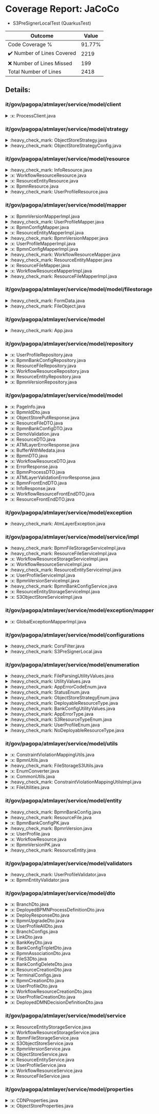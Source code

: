 
# Coverage Report: JaCoCo

* S3PreSignerLocalTest (QuarkusTest)
      
      
| Outcome                 | Value                                                               |
|-------------------------|---------------------------------------------------------------------|
| Code Coverage %         | 91.77%               |
| :heavy_check_mark: Number of Lines Covered | 2219    |
| :x: Number of Lines Missed  | 199     |
| Total Number of Lines   | 2418     |


## Details:

    
### it/gov/pagopa/atmlayer/service/model/client

<details>
    <summary>
:x: ProcessClient.java
    </summary>

        
</details>

    
### it/gov/pagopa/atmlayer/service/model/strategy

<details>
    <summary>
:heavy_check_mark: ObjectStoreStrategy.java
    </summary>

        
#### All Lines Covered!
        
</details>

    

<details>
    <summary>
:heavy_check_mark: ObjectStoreStrategyConfig.java
    </summary>

        
#### All Lines Covered!
        
</details>

    
### it/gov/pagopa/atmlayer/service/model/resource

<details>
    <summary>
:heavy_check_mark: InfoResource.java
    </summary>

        
#### All Lines Covered!
        
</details>

    

<details>
    <summary>
:x: WorkflowResourceResource.java
    </summary>

        
#### Lines Missed:
        
</details>

    

<details>
    <summary>
:x: ResourceEntityResource.java
    </summary>

        
#### Lines Missed:
        
</details>

    

<details>
    <summary>
:x: BpmnResource.java
    </summary>

        
#### Lines Missed:
        
</details>

    

<details>
    <summary>
:heavy_check_mark: UserProfileResource.java
    </summary>

        
#### All Lines Covered!
        
</details>

    
### it/gov/pagopa/atmlayer/service/model/mapper

<details>
    <summary>
:x: BpmnVersionMapperImpl.java
    </summary>

        
#### Lines Missed:
        
- Line #39
```
        catch ( DatatypeConfigurationException ex ) {
```
</details>

    

<details>
    <summary>
:heavy_check_mark: UserProfileMapper.java
    </summary>

        
#### All Lines Covered!
        
</details>

    

<details>
    <summary>
:x: BpmnConfigMapper.java
    </summary>

        
</details>

    

<details>
    <summary>
:x: ResourceEntityMapperImpl.java
    </summary>

        
#### Lines Missed:
        
</details>

    

<details>
    <summary>
:heavy_check_mark: BpmnVersionMapper.java
    </summary>

        
#### All Lines Covered!
        
</details>

    

<details>
    <summary>
:x: UserProfileMapperImpl.java
    </summary>

        
#### Lines Missed:
        
</details>

    

<details>
    <summary>
:x: BpmnConfigMapperImpl.java
    </summary>

        
#### Lines Missed:
        
</details>

    

<details>
    <summary>
:heavy_check_mark: WorkflowResourceMapper.java
    </summary>

        
#### All Lines Covered!
        
</details>

    

<details>
    <summary>
:heavy_check_mark: ResourceEntityMapper.java
    </summary>

        
#### All Lines Covered!
        
</details>

    

<details>
    <summary>
:x: ResourceFileMapper.java
    </summary>

        
</details>

    

<details>
    <summary>
:x: WorkflowResourceMapperImpl.java
    </summary>

        
#### Lines Missed:
        
- Line #38
```
        catch ( DatatypeConfigurationException ex ) {
```
</details>

    

<details>
    <summary>
:heavy_check_mark: ResourceFileMapperImpl.java
    </summary>

        
#### All Lines Covered!
        
</details>

    
### it/gov/pagopa/atmlayer/service/model/model/filestorage

<details>
    <summary>
:heavy_check_mark: FormData.java
    </summary>

        
#### All Lines Covered!
        
</details>

    

<details>
    <summary>
:heavy_check_mark: FileObject.java
    </summary>

        
#### All Lines Covered!
        
</details>

    
### it/gov/pagopa/atmlayer/service/model

<details>
    <summary>
:heavy_check_mark: App.java
    </summary>

        
#### All Lines Covered!
        
</details>

    
### it/gov/pagopa/atmlayer/service/model/repository

<details>
    <summary>
:x: UserProfileRepository.java
    </summary>

        
#### Lines Missed:
        
</details>

    

<details>
    <summary>
:x: BpmnBankConfigRepository.java
    </summary>

        
#### Lines Missed:
        
</details>

    

<details>
    <summary>
:x: ResourceFileRepository.java
    </summary>

        
#### Lines Missed:
        
</details>

    

<details>
    <summary>
:x: WorkflowResourceRepository.java
    </summary>

        
#### Lines Missed:
        
- Line #29
```
                .page(page, size)
```
- Line #30
```
                .list();
```
</details>

    

<details>
    <summary>
:x: ResourceEntityRepository.java
    </summary>

        
#### Lines Missed:
        
</details>

    

<details>
    <summary>
:x: BpmnVersionRepository.java
    </summary>

        
#### Lines Missed:
        
- Line #75
```
                .transformToUni(session ->
```
- Line #77
```
                                .setParameter("bpmnId", uuid)
```
- Line #78
```
                                .getResultList());
```
</details>

    
### it/gov/pagopa/atmlayer/service/model/model

<details>
    <summary>
:x: PageInfo.java
    </summary>

        
</details>

    

<details>
    <summary>
:x: BpmnIdDto.java
    </summary>

        
</details>

    

<details>
    <summary>
:x: ObjectStorePutResponse.java
    </summary>

        
</details>

    

<details>
    <summary>
:x: ResourceFileDTO.java
    </summary>

        
</details>

    

<details>
    <summary>
:x: BpmnBankConfigDTO.java
    </summary>

        
</details>

    

<details>
    <summary>
:x: DemoValidation.java
    </summary>

        
</details>

    

<details>
    <summary>
:x: ResourceDTO.java
    </summary>

        
</details>

    

<details>
    <summary>
:x: ATMLayerErrorResponse.java
    </summary>

        
</details>

    

<details>
    <summary>
:x: BufferWithMedata.java
    </summary>

        
</details>

    

<details>
    <summary>
:x: BpmnDTO.java
    </summary>

        
</details>

    

<details>
    <summary>
:x: WorkflowResourceDTO.java
    </summary>

        
</details>

    

<details>
    <summary>
:x: ErrorResponse.java
    </summary>

        
</details>

    

<details>
    <summary>
:x: BpmnProcessDTO.java
    </summary>

        
</details>

    

<details>
    <summary>
:x: ATMLayerValidationErrorResponse.java
    </summary>

        
</details>

    

<details>
    <summary>
:x: BpmnFrontEndDTO.java
    </summary>

        
</details>

    

<details>
    <summary>
:x: InfoResponse.java
    </summary>

        
</details>

    

<details>
    <summary>
:x: WorkflowResourceFrontEndDTO.java
    </summary>

        
</details>

    

<details>
    <summary>
:x: ResourceFrontEndDTO.java
    </summary>

        
</details>

    
### it/gov/pagopa/atmlayer/service/model/exception

<details>
    <summary>
:heavy_check_mark: AtmLayerException.java
    </summary>

        
#### All Lines Covered!
        
</details>

    
### it/gov/pagopa/atmlayer/service/model/service/impl

<details>
    <summary>
:heavy_check_mark: BpmnFileStorageServiceImpl.java
    </summary>

        
#### All Lines Covered!
        
</details>

    

<details>
    <summary>
:heavy_check_mark: ResourceFileServiceImpl.java
    </summary>

        
#### All Lines Covered!
        
</details>

    

<details>
    <summary>
:x: WorkflowResourceStorageServiceImpl.java
    </summary>

        
#### Lines Missed:
        
</details>

    

<details>
    <summary>
:x: WorkflowResourceServiceImpl.java
    </summary>

        
#### Lines Missed:
        
</details>

    

<details>
    <summary>
:heavy_check_mark: ResourceEntityServiceImpl.java
    </summary>

        
#### All Lines Covered!
        
</details>

    

<details>
    <summary>
:x: UserProfileServiceImpl.java
    </summary>

        
#### Lines Missed:
        
</details>

    

<details>
    <summary>
:x: BpmnVersionServiceImpl.java
    </summary>

        
#### Lines Missed:
        
- Line #98
```
                                .recoverWithUni(failure -> {
```
- Line #284
```
                                                        .recoverWithUni(failure -> {
```
- Line #425
```
                .transformToUni(exists -> {
```
</details>

    

<details>
    <summary>
:heavy_check_mark: BpmnBankConfigService.java
    </summary>

        
#### All Lines Covered!
        
</details>

    

<details>
    <summary>
:x: ResourceEntityStorageServiceImpl.java
    </summary>

        
#### Lines Missed:
        
</details>

    

<details>
    <summary>
:x: S3ObjectStoreServiceImpl.java
    </summary>

        
#### Lines Missed:
        
- Line #130
```
        } catch (Exception e) {
```
</details>

    
### it/gov/pagopa/atmlayer/service/model/exception/mapper

<details>
    <summary>
:x: GlobalExceptionMapperImpl.java
    </summary>

        
#### Lines Missed:
        
</details>

    
### it/gov/pagopa/atmlayer/service/model/configurations

<details>
    <summary>
:heavy_check_mark: CorsFilter.java
    </summary>

        
#### All Lines Covered!
        
</details>

    

<details>
    <summary>
:heavy_check_mark: S3PreSignerLocal.java
    </summary>

        
#### All Lines Covered!
        
</details>

    
### it/gov/pagopa/atmlayer/service/model/enumeration

<details>
    <summary>
:heavy_check_mark: FileParsingUtilityValues.java
    </summary>

        
#### All Lines Covered!
        
</details>

    

<details>
    <summary>
:heavy_check_mark: UtilityValues.java
    </summary>

        
#### All Lines Covered!
        
</details>

    

<details>
    <summary>
:heavy_check_mark: AppErrorCodeEnum.java
    </summary>

        
#### All Lines Covered!
        
</details>

    

<details>
    <summary>
:heavy_check_mark: StatusEnum.java
    </summary>

        
#### All Lines Covered!
        
</details>

    

<details>
    <summary>
:heavy_check_mark: ObjectStoreStrategyEnum.java
    </summary>

        
#### All Lines Covered!
        
</details>

    

<details>
    <summary>
:heavy_check_mark: DeployableResourceType.java
    </summary>

        
#### All Lines Covered!
        
</details>

    

<details>
    <summary>
:heavy_check_mark: BankConfigUtilityValues.java
    </summary>

        
#### All Lines Covered!
        
</details>

    

<details>
    <summary>
:heavy_check_mark: AppErrorType.java
    </summary>

        
#### All Lines Covered!
        
</details>

    

<details>
    <summary>
:heavy_check_mark: S3ResourceTypeEnum.java
    </summary>

        
#### All Lines Covered!
        
</details>

    

<details>
    <summary>
:heavy_check_mark: UserProfileEnum.java
    </summary>

        
#### All Lines Covered!
        
</details>

    

<details>
    <summary>
:heavy_check_mark: NoDeployableResourceType.java
    </summary>

        
#### All Lines Covered!
        
</details>

    
### it/gov/pagopa/atmlayer/service/model/utils

<details>
    <summary>
:x: ConstraintViolationMappingUtils.java
    </summary>

        
</details>

    

<details>
    <summary>
:x: BpmnUtils.java
    </summary>

        
#### Lines Missed:
        
</details>

    

<details>
    <summary>
:heavy_check_mark: FileStorageS3Utils.java
    </summary>

        
#### All Lines Covered!
        
</details>

    

<details>
    <summary>
:x: EnumConverter.java
    </summary>

        
#### Lines Missed:
        
</details>

    

<details>
    <summary>
:x: CommonUtils.java
    </summary>

        
#### Lines Missed:
        
</details>

    

<details>
    <summary>
:heavy_check_mark: ConstraintViolationMappingUtilsImpl.java
    </summary>

        
#### All Lines Covered!
        
</details>

    

<details>
    <summary>
:x: FileUtilities.java
    </summary>

        
#### Lines Missed:
        
</details>

    
### it/gov/pagopa/atmlayer/service/model/entity

<details>
    <summary>
:heavy_check_mark: BpmnBankConfig.java
    </summary>

        
#### All Lines Covered!
        
</details>

    

<details>
    <summary>
:heavy_check_mark: ResourceFile.java
    </summary>

        
#### All Lines Covered!
        
</details>

    

<details>
    <summary>
:x: BpmnBankConfigPK.java
    </summary>

        
</details>

    

<details>
    <summary>
:heavy_check_mark: BpmnVersion.java
    </summary>

        
#### All Lines Covered!
        
</details>

    

<details>
    <summary>
:x: UserProfile.java
    </summary>

        
</details>

    

<details>
    <summary>
:x: WorkflowResource.java
    </summary>

        
</details>

    

<details>
    <summary>
:x: BpmnVersionPK.java
    </summary>

        
</details>

    

<details>
    <summary>
:heavy_check_mark: ResourceEntity.java
    </summary>

        
#### All Lines Covered!
        
</details>

    
### it/gov/pagopa/atmlayer/service/model/validators

<details>
    <summary>
:heavy_check_mark: UserProfileValidator.java
    </summary>

        
#### All Lines Covered!
        
</details>

    

<details>
    <summary>
:x: BpmnEntityValidator.java
    </summary>

        
#### Lines Missed:
        
</details>

    
### it/gov/pagopa/atmlayer/service/model/dto

<details>
    <summary>
:x: BranchDto.java
    </summary>

        
</details>

    

<details>
    <summary>
:x: DeployedBPMNProcessDefinitionDto.java
    </summary>

        
</details>

    

<details>
    <summary>
:x: DeployResponseDto.java
    </summary>

        
</details>

    

<details>
    <summary>
:x: BpmnUpgradeDto.java
    </summary>

        
</details>

    

<details>
    <summary>
:x: UserProfileAllDto.java
    </summary>

        
</details>

    

<details>
    <summary>
:x: BranchConfigs.java
    </summary>

        
</details>

    

<details>
    <summary>
:x: LinkDto.java
    </summary>

        
</details>

    

<details>
    <summary>
:x: BankKeyDto.java
    </summary>

        
</details>

    

<details>
    <summary>
:x: BankConfigTripletDto.java
    </summary>

        
#### Lines Missed:
        
</details>

    

<details>
    <summary>
:x: BpmnAssociationDto.java
    </summary>

        
</details>

    

<details>
    <summary>
:x: FileS3Dto.java
    </summary>

        
</details>

    

<details>
    <summary>
:x: BankConfigDeleteDto.java
    </summary>

        
</details>

    

<details>
    <summary>
:x: ResourceCreationDto.java
    </summary>

        
</details>

    

<details>
    <summary>
:x: TerminalConfigs.java
    </summary>

        
</details>

    

<details>
    <summary>
:x: BpmnCreationDto.java
    </summary>

        
</details>

    

<details>
    <summary>
:x: UserProfileDto.java
    </summary>

        
</details>

    

<details>
    <summary>
:x: WorkflowResourceCreationDto.java
    </summary>

        
</details>

    

<details>
    <summary>
:x: UserProfileCreationDto.java
    </summary>

        
</details>

    

<details>
    <summary>
:x: DeployedDMNDecisionDefinitionDto.java
    </summary>

        
</details>

    
### it/gov/pagopa/atmlayer/service/model/service

<details>
    <summary>
:x: ResourceEntityStorageService.java
    </summary>

        
</details>

    

<details>
    <summary>
:x: WorkflowResourceStorageService.java
    </summary>

        
</details>

    

<details>
    <summary>
:x: BpmnFileStorageService.java
    </summary>

        
</details>

    

<details>
    <summary>
:x: S3ObjectStoreService.java
    </summary>

        
</details>

    

<details>
    <summary>
:x: BpmnVersionService.java
    </summary>

        
</details>

    

<details>
    <summary>
:x: ObjectStoreService.java
    </summary>

        
</details>

    

<details>
    <summary>
:x: ResourceEntityService.java
    </summary>

        
</details>

    

<details>
    <summary>
:x: UserProfileService.java
    </summary>

        
</details>

    

<details>
    <summary>
:x: WorkflowResourceService.java
    </summary>

        
</details>

    

<details>
    <summary>
:x: ResourceFileService.java
    </summary>

        
</details>

    
### it/gov/pagopa/atmlayer/service/model/properties

<details>
    <summary>
:x: CDNProperties.java
    </summary>

        
</details>

    

<details>
    <summary>
:x: ObjectStoreProperties.java
    </summary>

        
</details>

    
